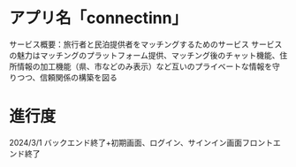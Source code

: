 # アプリ名「connectinn」
サービス概要：旅行者と民泊提供者をマッチングするためのサービス
サービスの魅力はマッチングのプラットフォーム提供、マッチング後のチャット機能、住所情報の加工機能（県、市などのみ表示）など互いのプライベートな情報を守りつつ、信頼関係の構築を図る

# 進行度
2024/3/1 バックエンド終了+初期画面、ログイン、サインイン画面フロントエンド終了
